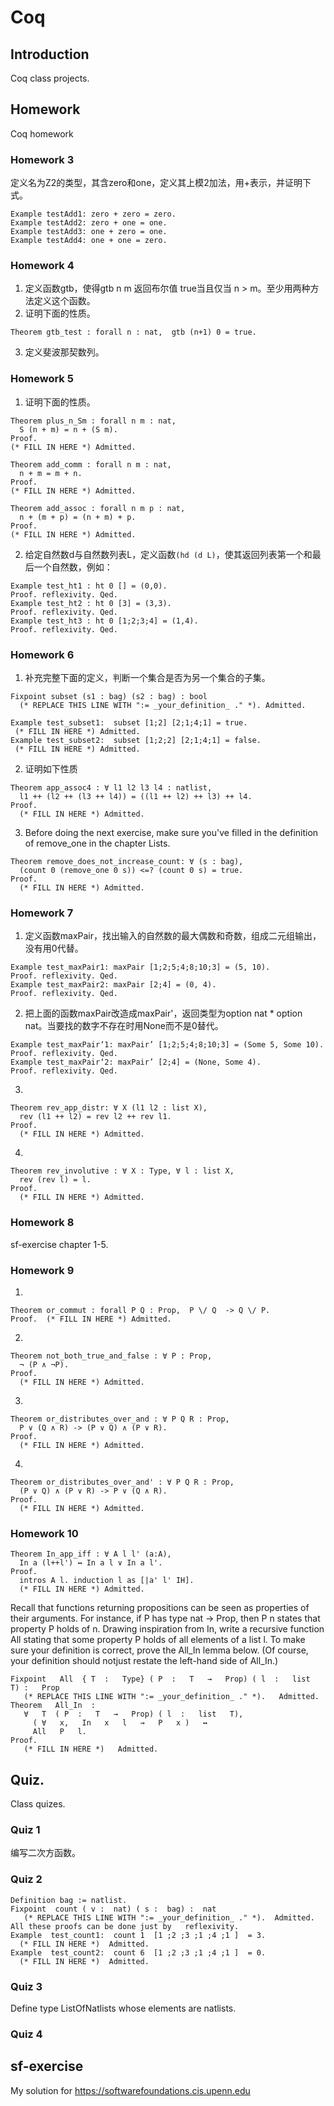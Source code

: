 # Coq
     
## Introduction    
Coq class projects. 
     
## Homework     
Coq homework
### Homework 3
定义名为Z2的类型，其含zero和one，定义其上模2加法，用+表示，并证明下式。
```coq
Example testAdd1: zero + zero = zero.
Example testAdd2: zero + one = one.
Example testAdd3: one + zero = one.
Example testAdd4: one + one = zero.
```
### Homework 4
1. 定义函数gtb，使得gtb n m 返回布尔值 true当且仅当 n > m。至少用两种方法定义这个函数。     
2. 证明下面的性质。 
```coq    
Theorem gtb_test : forall n : nat,  gtb (n+1) 0 = true.
```
3. 定义斐波那契数列。
### Homework 5
1. 证明下面的性质。 
```coq    
Theorem plus_n_Sm : forall n m : nat,
  S (n + m) = n + (S m).
Proof.
(* FILL IN HERE *) Admitted.

Theorem add_comm : forall n m : nat,
  n + m = m + n.
Proof.
(* FILL IN HERE *) Admitted.

Theorem add_assoc : forall n m p : nat,
  n + (m + p) = (n + m) + p.
Proof.
(* FILL IN HERE *) Admitted.
```
2. 给定自然数d与自然数列表L，定义函数`(hd (d L)`，使其返回列表第一个和最后一个自然数，例如：
```coq
Example test_ht1 : ht 0 [] = (0,0).
Proof. reflexivity. Qed.
Example test_ht2 : ht 0 [3] = (3,3).
Proof. reflexivity. Qed.
Example test_ht3 : ht 0 [1;2;3;4] = (1,4).
Proof. reflexivity. Qed.
```
### Homework 6
1. 补充完整下面的定义，判断一个集合是否为另一个集合的子集。
```coq
Fixpoint subset (s1 : bag) (s2 : bag) : bool
  (* REPLACE THIS LINE WITH ":= _your_definition_ ." *). Admitted.

Example test_subset1:  subset [1;2] [2;1;4;1] = true.
 (* FILL IN HERE *) Admitted.
Example test_subset2:  subset [1;2;2] [2;1;4;1] = false.
 (* FILL IN HERE *) Admitted.
```
2. 证明如下性质
```coq
Theorem app_assoc4 : ∀ l1 l2 l3 l4 : natlist,
  l1 ++ (l2 ++ (l3 ++ l4)) = ((l1 ++ l2) ++ l3) ++ l4.
Proof.
  (* FILL IN HERE *) Admitted.
```
3. Before doing the next exercise, make sure you've filled in the definition of remove_one in the chapter Lists.
```coq
Theorem remove_does_not_increase_count: ∀ (s : bag),
  (count 0 (remove_one 0 s)) <=? (count 0 s) = true.
Proof.
  (* FILL IN HERE *) Admitted.
```
### Homework 7
1. 定义函数maxPair，找出输入的自然数的最大偶数和奇数，组成二元组输出，没有用0代替。
```coq
Example test_maxPair1: maxPair [1;2;5;4;8;10;3] = (5, 10).
Proof. reflexivity. Qed.
Example test_maxPair2: maxPair [2;4] = (0, 4).
Proof. reflexivity. Qed.
```
2. 把上面的函数maxPair改造成maxPair'，返回类型为option nat * option nat。当要找的数字不存在时用None而不是0替代。
```coq
Example test_maxPair‘1: maxPair’ [1;2;5;4;8;10;3] = (Some 5, Some 10).
Proof. reflexivity. Qed.
Example test_maxPair‘2: maxPair’ [2;4] = (None, Some 4).
Proof. reflexivity. Qed.
```
3. 
```coq
Theorem rev_app_distr: ∀ X (l1 l2 : list X),
  rev (l1 ++ l2) = rev l2 ++ rev l1.
Proof.
  (* FILL IN HERE *) Admitted.
```
4. 
```coq
Theorem rev_involutive : ∀ X : Type, ∀ l : list X,
  rev (rev l) = l.
Proof.
  (* FILL IN HERE *) Admitted.
```
### Homework 8

sf-exercise chapter 1-5.

### Homework 9

1. 
```coq
Theorem or_commut : forall P Q : Prop,  P \/ Q  -> Q \/ P.
Proof.  (* FILL IN HERE *) Admitted.
```

2. 
```coq
Theorem not_both_true_and_false : ∀ P : Prop,
  ¬ (P ∧ ¬P).
Proof.
  (* FILL IN HERE *) Admitted.
```

3. 
```coq
Theorem or_distributes_over_and : ∀ P Q R : Prop,
  P ∨ (Q ∧ R) -> (P ∨ Q) ∧ (P ∨ R).
Proof.
  (* FILL IN HERE *) Admitted.
```

4. 
```coq
Theorem or_distributes_over_and' : ∀ P Q R : Prop,
  (P ∨ Q) ∧ (P ∨ R) -> P ∨ (Q ∧ R).
Proof.
  (* FILL IN HERE *) Admitted.
```

### Homework 10

```coq
Theorem In_app_iff : ∀ A l l' (a:A),
  In a (l++l') ↔ In a l ∨ In a l'.
Proof.
  intros A l. induction l as [|a' l' IH].
  (* FILL IN HERE *) Admitted.
```

Recall that functions returning propositions can be seen as   properties  of their arguments. For instance, if    P  has type  nat    →   Prop, then    P    n  states that property    P  holds of    n.
Drawing inspiration from    In, write a recursive function    All  stating that some property    P  holds of all elements of a list    l. To make sure your definition is correct, prove the    All_In  lemma below. (Of course, your definition should   notjust restate the left-hand side of    All_In.)  

```coq
Fixpoint   All  { T  :   Type} ( P  :   T   →   Prop) ( l  :   list   T) :   Prop 
   (* REPLACE THIS LINE WITH ":= _your_definition_ ." *).   Admitted. 
Theorem   All_In  : 
   ∀   T  ( P  :   T   →   Prop) ( l  :   list   T), 
     ( ∀   x,   In   x   l   →   P   x )   ↔ 
     All   P   l. 
Proof. 
   (* FILL IN HERE *)   Admitted.
```

## Quiz.     
Class quizes.

### Quiz 1
编写二次方函数。
### Quiz 2
```coq
Definition bag := natlist.
Fixpoint  count ( v :  nat) ( s :  bag) :  nat 
   (* REPLACE THIS LINE WITH ":= _your_definition_ ." *).  Admitted.
All these proofs can be done just by   reflexivity.
Example  test_count1:  count 1  [1 ;2 ;3 ;1 ;4 ;1 ]  = 3. 
  (* FILL IN HERE *)  Admitted. 
Example  test_count2:  count 6  [1 ;2 ;3 ;1 ;4 ;1 ]  = 0. 
  (* FILL IN HERE *)  Admitted.
```
### Quiz 3
Define type ListOfNatlists whose elements are natlists.

### Quiz 4

## sf-exercise       

My solution for https://softwarefoundations.cis.upenn.edu
